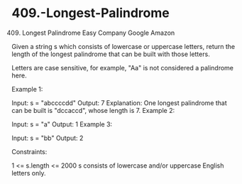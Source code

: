 # 409.-Longest-Palindrome

409. Longest Palindrome
Easy
Company
Google
Amazon


Given a string s which consists of lowercase or uppercase letters, return the length of the longest palindrome that can be built with those letters.

Letters are case sensitive, for example, "Aa" is not considered a palindrome here.

 

Example 1:

Input: s = "abccccdd"
Output: 7
Explanation:
One longest palindrome that can be built is "dccaccd", whose length is 7.
Example 2:

Input: s = "a"
Output: 1
Example 3:

Input: s = "bb"
Output: 2
 

Constraints:

1 <= s.length <= 2000
s consists of lowercase and/or uppercase English letters only.
